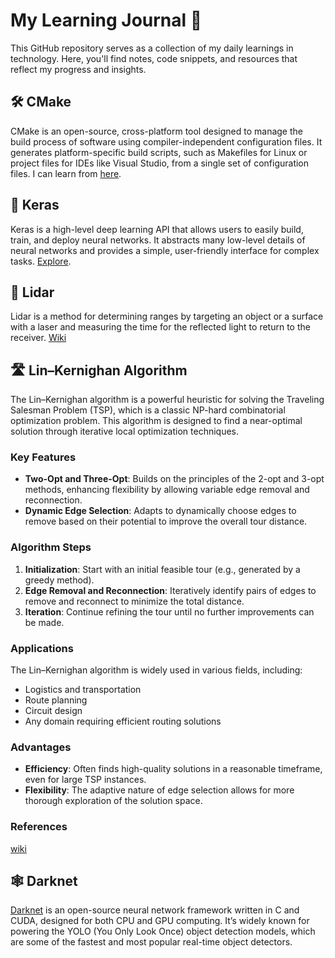 # My Learning Journal 🥜

This GitHub repository serves as a collection of my daily learnings in technology. Here, you'll find notes, code snippets, and resources that reflect my progress and insights.

## 🛠️ CMake

CMake is an open-source, cross-platform tool designed to manage the build process of software using compiler-independent configuration files. It generates platform-specific build scripts, such as Makefiles for Linux or project files for IDEs like Visual Studio, from a single set of configuration files. I can learn from [here](https://cmake.org/getting-started/).

## 🧠 Keras

Keras is a high-level deep learning API that allows users to easily build, train, and deploy neural networks. It abstracts many low-level details of neural networks and provides a simple, user-friendly interface for complex tasks. [Explore](https://www.notion.so/Keras-e2587ac62cf14f1aa3bf410feaf480b4).

## 🔦 Lidar

Lidar is a method for determining ranges by targeting an object or a surface with a laser and measuring the time for the reflected light to return to the receiver. [Wiki](https://en.wikipedia.org/wiki/Lidar)

## 🛣️ Lin–Kernighan Algorithm

The Lin–Kernighan algorithm is a powerful heuristic for solving the Traveling Salesman Problem (TSP), which is a classic NP-hard combinatorial optimization problem. This algorithm is designed to find a near-optimal solution through iterative local optimization techniques.

### Key Features

- **Two-Opt and Three-Opt**: Builds on the principles of the 2-opt and 3-opt methods, enhancing flexibility by allowing variable edge removal and reconnection.
- **Dynamic Edge Selection**: Adapts to dynamically choose edges to remove based on their potential to improve the overall tour distance.

### Algorithm Steps

1. **Initialization**: Start with an initial feasible tour (e.g., generated by a greedy method).
2. **Edge Removal and Reconnection**: Iteratively identify pairs of edges to remove and reconnect to minimize the total distance.
3. **Iteration**: Continue refining the tour until no further improvements can be made.

### Applications

The Lin–Kernighan algorithm is widely used in various fields, including:

- Logistics and transportation
- Route planning
- Circuit design
- Any domain requiring efficient routing solutions

### Advantages

- **Efficiency**: Often finds high-quality solutions in a reasonable timeframe, even for large TSP instances.
- **Flexibility**: The adaptive nature of edge selection allows for more thorough exploration of the solution space.

### References

[wiki](https://en.wikipedia.org/wiki/Lin%E2%80%93Kernighan_heuristic)

##  🕸️ Darknet
[Darknet](https://pjreddie.com/darknet/) is an open-source neural network framework written in C and CUDA, designed for both CPU and GPU computing. It’s widely known for powering the YOLO (You Only Look Once) object detection models, which are some of the fastest and most popular real-time object detectors.

